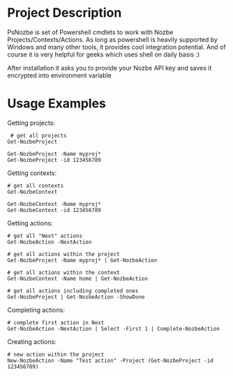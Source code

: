 # Project Description
PsNozbe is set of Powershell cmdlets to work with Nozbe Projects/Contexts/Actions. As long as powershell is heavily supported by Windows and many other tools, it provides cool integration potential. And of course it is very helpful for geeks which uses shell on daily basis :)

After installation it asks you to provide your Nozbe API key and saves it encrypted into environment variable

# Usage Examples

Getting projects:
```
 # get all projects
Get-NozbeProject

Get-NozbeProject -Name myproj*
Get-NozbeProject -id 123456789
```

Getting contexts:
```
# get all contexts
Get-NozbeContext

Get-NozbeContext -Name myproj*
Get-NozbeContext -id 123456789
```

Getting actions:
```
# get all "Next" actions
Get-NozbeAction -NextAction

# get all actions within the project
Get-NozbeProject -Name myproj* | Get-NozbeAction

# get all actions within the context
Get-NozbeContext -Name home | Get-NozbeAction

# get all actions including completed ones
Get-NozbeProject | Get-NozbeAction -ShowDone
```

Completing actions:
```
# complete first action in Next
Get-NozbeAction -NextAction | Select -First 1 | Complete-NozbeAction
```

Creating actions:
```
# new action within the project 
New-NozbeAction -Name "Test action" -Project (Get-NozbeProject -id 123456789)
```